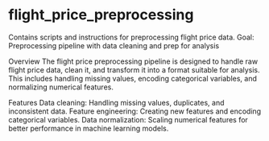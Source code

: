 # flight_price_preprocessing

Contains scripts and instructions for preprocessing flight price data. 
Goal: Preprocessing pipeline with data cleaning and prep for analysis

Overview
The flight price preprocessing pipeline is designed to handle raw flight price data, clean it, and transform it into a format suitable for analysis. This includes handling missing values, encoding categorical variables, and normalizing numerical features.

Features
Data cleaning: Handling missing values, duplicates, and inconsistent data.
Feature engineering: Creating new features and encoding categorical variables.
Data normalization: Scaling numerical features for better performance in machine learning models.
